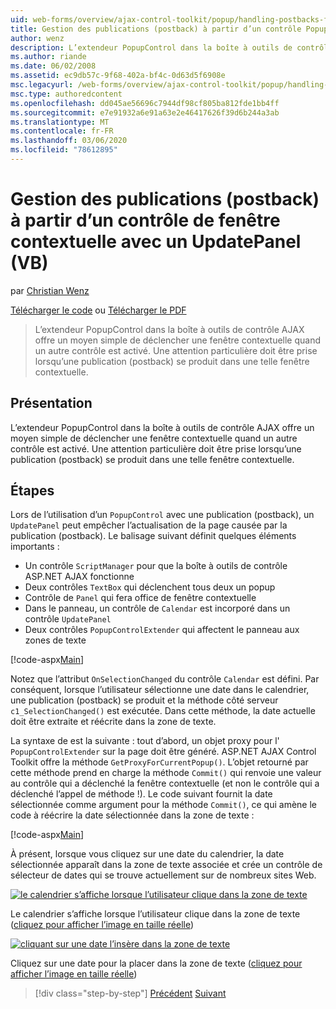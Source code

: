 ```yaml
---
uid: web-forms/overview/ajax-control-toolkit/popup/handling-postbacks-from-a-popup-control-with-an-updatepanel-vb
title: Gestion des publications (postback) à partir d’un contrôle Popup avec un UpdatePanel (VB) | Microsoft Docs
author: wenz
description: L’extendeur PopupControl dans la boîte à outils de contrôle AJAX offre un moyen simple de déclencher une fenêtre contextuelle quand un autre contrôle est activé. Une attention particulière doit être prise...
ms.author: riande
ms.date: 06/02/2008
ms.assetid: ec9db57c-9f68-402a-bf4c-0d63d5f6908e
msc.legacyurl: /web-forms/overview/ajax-control-toolkit/popup/handling-postbacks-from-a-popup-control-with-an-updatepanel-vb
msc.type: authoredcontent
ms.openlocfilehash: dd045ae56696c7944df98cf805ba812fde1bb4ff
ms.sourcegitcommit: e7e91932a6e91a63e2e46417626f39d6b244a3ab
ms.translationtype: MT
ms.contentlocale: fr-FR
ms.lasthandoff: 03/06/2020
ms.locfileid: "78612895"
---
```

# <a name="handling-postbacks-from-a-popup-control-with-an-updatepanel-vb"></a>Gestion des publications (postback) à partir d’un contrôle de fenêtre contextuelle avec un UpdatePanel (VB)

par [Christian Wenz](https://github.com/wenz)

[Télécharger le code](https://download.microsoft.com/download/9/3/f/93f8daea-bebd-4821-833b-95205389c7d0/PopupControl2.vb.zip) ou [Télécharger le PDF](https://download.microsoft.com/download/2/d/c/2dc10e34-6983-41d4-9c08-f78f5387d32b/popupcontrol2VB.pdf)

> L’extendeur PopupControl dans la boîte à outils de contrôle AJAX offre un moyen simple de déclencher une fenêtre contextuelle quand un autre contrôle est activé. Une attention particulière doit être prise lorsqu’une publication (postback) se produit dans une telle fenêtre contextuelle.

## <a name="overview"></a>Présentation

L’extendeur PopupControl dans la boîte à outils de contrôle AJAX offre un moyen simple de déclencher une fenêtre contextuelle quand un autre contrôle est activé. Une attention particulière doit être prise lorsqu’une publication (postback) se produit dans une telle fenêtre contextuelle.

## <a name="steps"></a>Étapes

Lors de l’utilisation d’un `PopupControl` avec une publication (postback), un `UpdatePanel` peut empêcher l’actualisation de la page causée par la publication (postback). Le balisage suivant définit quelques éléments importants :

- Un contrôle `ScriptManager` pour que la boîte à outils de contrôle ASP.NET AJAX fonctionne
- Deux contrôles `TextBox` qui déclenchent tous deux un popup
- Contrôle de `Panel` qui fera office de fenêtre contextuelle
- Dans le panneau, un contrôle de `Calendar` est incorporé dans un contrôle `UpdatePanel`
- Deux contrôles `PopupControlExtender` qui affectent le panneau aux zones de texte

[!code-aspx[Main](handling-postbacks-from-a-popup-control-with-an-updatepanel-vb/samples/sample1.aspx)]

Notez que l’attribut `OnSelectionChanged` du contrôle `Calendar` est défini. Par conséquent, lorsque l’utilisateur sélectionne une date dans le calendrier, une publication (postback) se produit et la méthode côté serveur `c1_SelectionChanged()` est exécutée. Dans cette méthode, la date actuelle doit être extraite et réécrite dans la zone de texte.

La syntaxe de est la suivante : tout d’abord, un objet proxy pour l' `PopupControlExtender` sur la page doit être généré. ASP.NET AJAX Control Toolkit offre la méthode `GetProxyForCurrentPopup()`. L’objet retourné par cette méthode prend en charge la méthode `Commit()` qui renvoie une valeur au contrôle qui a déclenché la fenêtre contextuelle (et non le contrôle qui a déclenché l’appel de méthode !). Le code suivant fournit la date sélectionnée comme argument pour la méthode `Commit()`, ce qui amène le code à réécrire la date sélectionnée dans la zone de texte :

[!code-aspx[Main](handling-postbacks-from-a-popup-control-with-an-updatepanel-vb/samples/sample2.aspx)]

À présent, lorsque vous cliquez sur une date du calendrier, la date sélectionnée apparaît dans la zone de texte associée et crée un contrôle de sélecteur de dates qui se trouve actuellement sur de nombreux sites Web.

[![le calendrier s’affiche lorsque l’utilisateur clique dans la zone de texte](handling-postbacks-from-a-popup-control-with-an-updatepanel-vb/_static/image2.png)](handling-postbacks-from-a-popup-control-with-an-updatepanel-vb/_static/image1.png)

Le calendrier s’affiche lorsque l’utilisateur clique dans la zone de texte ([cliquez pour afficher l’image en taille réelle](handling-postbacks-from-a-popup-control-with-an-updatepanel-vb/_static/image3.png))

[![cliquant sur une date l’insère dans la zone de texte](handling-postbacks-from-a-popup-control-with-an-updatepanel-vb/_static/image5.png)](handling-postbacks-from-a-popup-control-with-an-updatepanel-vb/_static/image4.png)

Cliquez sur une date pour la placer dans la zone de texte ([cliquez pour afficher l’image en taille réelle](handling-postbacks-from-a-popup-control-with-an-updatepanel-vb/_static/image6.png))

> [!div class="step-by-step"]
> [Précédent](using-multiple-popup-controls-vb.md)
> [Suivant](handling-postbacks-from-a-popup-control-without-an-updatepanel-vb.md)
